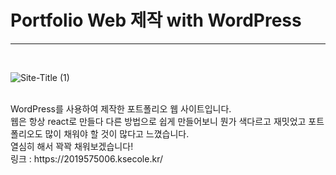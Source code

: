 <h1>Portfolio Web 제작 with WordPress</h1>
<hr>
<br>

![Site-Title (1)](https://github.com/KorJM/ecloe-project/assets/114234223/0e16f2e4-1200-4b7c-ae68-e50ad2c8a2ef)

<br>
<span>WordPress를 사용하여 제작한 포트폴리오 웹 사이트입니다.</span><br>
<span>웹은 항상 react로 만들다 다른 방법으로 쉽게 만들어보니 뭔가 색다르고 재밋었고 포트폴리오도 많이 채워야 할 것이 많다고 느꼈습니다.</span><br>
<span>열심히 해서 꽉꽉 채워보겠습니다!</span><br>
<span>링크 : https://2019575006.ksecole.kr/</span> 
